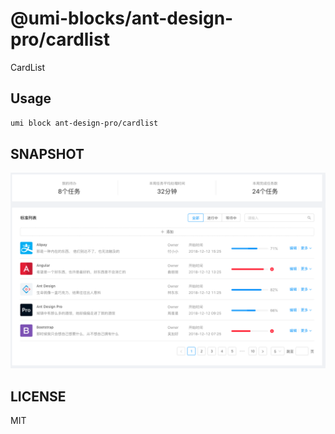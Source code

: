 # @umi-blocks/ant-design-pro/cardlist

CardList

## Usage

```sh
umi block ant-design-pro/cardlist
```

## SNAPSHOT

![SNAPSHOT](./snapshot.png)

## LICENSE

MIT
